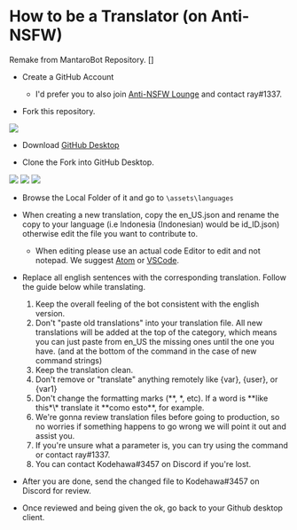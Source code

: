 # How to be a Translator (on Anti-NSFW)
Remake from MantaroBot Repository. []

- Create a GitHub Account
  - I'd prefer you to also join [Anti-NSFW Lounge]() and contact ray#1337.

- Fork this repository.

![](https://i.ibb.co/Lv8PHqH/image.png)

- Download [GitHub Desktop](https://desktop.github.com/)

- Clone the Fork into GitHub Desktop.

![](https://i.imgur.com/jpf8qmo.png) ![](https://i.imgur.com/KgxBlB2.png) ![](https://i.imgur.com/LPihVzy.png)

- Browse the Local Folder of it and go to `\assets\languages`

- When creating a new translation, copy the en_US.json and rename the copy to your language (i.e Indonesia (Indonesian) would be id_ID.json) otherwise edit the file you want to contribute to.
 
  - When editing please use an actual code Editor to edit and not notepad. We suggest [Atom](https://atom.io/) or [VSCode](https://code.visualstudio.com/).
  
- Replace all english sentences with the corresponding translation. Follow the guide below while translating.
  1. Keep the overall feeling of the bot consistent with the english version.
  2. Don't "paste old translations" into your translation file. All new translations will be added at the top of the category, which means you can just paste from en_US the missing ones until the one you have. (and at the bottom of the command in the case of new command strings)
  3. Keep the translation clean.
  4. Don't remove or "translate" anything remotely like {var}, {user}, or {var1}
  5. Don't change the formatting marks (\*\*, \*, etc). If a word is \*\*like this*\\* translate it \*\*como esto\*\*, for example.
  6. We're gonna review translation files before going to production, so no worries if something happens to go wrong we will point it out and assist you.
  7. If you're unsure what a parameter is, you can try using the command or contact ray#1337.
  8. You can contact Kodehawa#3457 on Discord if you're lost.

- After you are done, send the changed file to Kodehawa#3457 on Discord for review.
- Once reviewed and being given the ok, go back to your Github desktop client.
